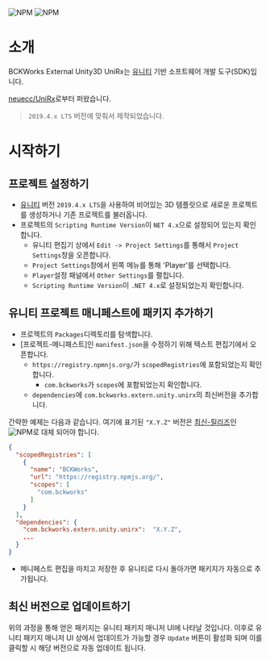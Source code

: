 ![NPM](https://img.shields.io/npm/v/com.bckworks.extern.unity.unirx)
![NPM](https://img.shields.io/npm/l/com.bckworks.extern.unity.unirx)

# 소개

BCKWorks External Unity3D UniRx는 [유니티] 기반 소프트웨어 개발 도구(SDK)입니다.

[neuecc/UniRx]로부터 퍼왔습니다.

> `2019.4.x LTS` 버전에 맞춰서 제작되었습니다.

# 시작하기

## 프로젝트 설정하기

* [유니티] 버전 `2019.4.x LTS`을 사용하여 비어있는 3D 템플릿으로 새로운 프로젝트를 생성하거나 기존 프로젝트를 불러옵니다.
* 프로젝트의 `Scripting Runtime Version`이 `NET 4.x`으로 설정되어 있는지 확인합니다.
  * 유니티 편집기 상에서 `Edit -> Project Settings`를 통해서 `Project Settings`창을 오픈합니다.
  * `Project Settings`창에서 왼쪽 메뉴를 통해 'Player'를 선택합니다.
  * `Player`설정 패널에서 `Other Settings`를 펼칩니다.
  * `Scripting Runtime Version`이 `.NET 4.x`로 설정되었는지 확인합니다.

## 유니티 프로젝트 매니페스트에 패키지 추가하기

* 프로젝트의 `Packages`디렉토리를 탐색합니다.
* [프로젝트-메니패스트]인 `manifest.json`을 수정하기 위해 텍스트 편집기에서 오픈합니다.
  * `https://registry.npmnjs.org/`가 `scopedRegistries`에 포함되었는지 확인합니다.
    * `com.bckworks`가 `scopes`에 포함되었는지 확인합니다.
  * `dependencies`에 `com.bckworks.extern.unity.unirx`의 최신버전을 추가합니다.

 간략한 예제는 다음과 같습니다. 여기에 표기된 `"X.Y.Z"` 버전은 [최신-릴리즈]인 ![NPM](https://img.shields.io/npm/v/com.bckworks.extern.unity.unirx)로 대체 되어야 합니다.
```json
{
  "scopedRegistries": [
    {
      "name": "BCKWorks",
      "url": "https://registry.npmjs.org/",
      "scopes": [
        "com.bckworks"
      ]
    }
  ],
  "dependencies": {
    "com.bckworks.extern.unity.unirx":  "X.Y.Z",
    ...
  }
}
```
* 메니페스트 편집을 마치고 저장한 후 유니티로 다시 돌아가면 패키지가 자동으로 추가됩니다.

## 최신 버전으로 업데이트하기

위의 과정을 통해 얻은 패키지는 유니티 패키지 매니저 UI에 나타날 것입니다. 이후로 유니티 패키지 매니저 UI 상에서 업데이트가 가능할 경우 `Update` 버튼이 활성화 되며 이를 클릭할 시 해당 버전으로 자동 업데이트 됩니다.

[neuecc/UniRx]: https://github.com/neuecc/unirx
[유니티]: https://unity3d.com/
[유니티 테크놀로지]: https://unity3d.com/
[최신-릴리즈]: https://www.npmjs.com/package/com.bckworks.extern.unity.unirx
[프로젝트-매니페스트]: https://docs.unity3d.com/Manual/upm-manifestPrj.html

